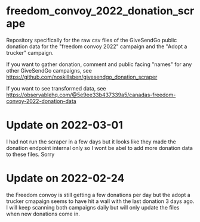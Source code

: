 # freedom_convoy_2022_donation_scrape
Repository specifically for the raw csv files of the GiveSendGo public donation data for the "freedom convoy 2022" campaign and the "Adopt a trucker" campaign. 

If you want to gather donation, comment and public facing "names" for any other GiveSendGo campaigns, see https://github.com/noskillsben/givesendgo_donation_scraper

If you want to see transformed data, see https://observablehq.com/@5e9ee33b437339a5/canadas-freedom-convoy-2022-donation-data

# Update on 2022-03-01
I had not run the scraper in a few days but it looks like they made the donation endpoint internal only so I wont be abel to add more donation data to these files. Sorry


# Update on 2022-02-24
the Freedom convoy is still getting a few donations per day but the adopt a trucker cmapaign seems to have hit a wall with the last donation 3 days ago. I will keep scanning both campaigns daily but will only update the files when new donations come in.
